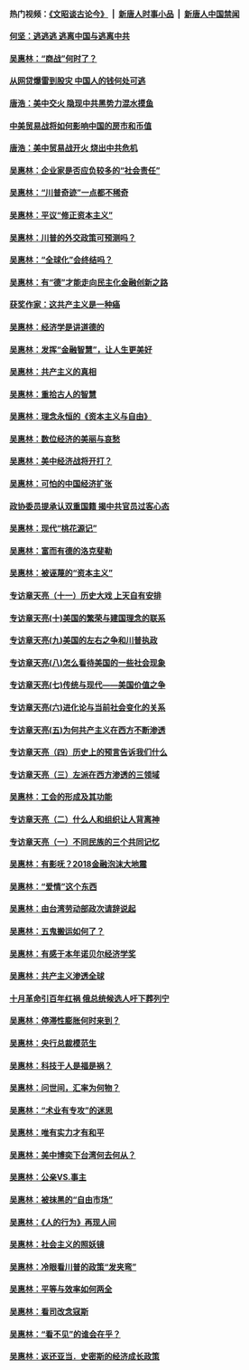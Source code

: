 #### 热门视频：[《文昭谈古论今》](https://github.com/gfw-breaker/wenzhao/blob/master/README.md?t=10281533) &nbsp;|&nbsp; [新唐人时事小品](https://github.com/gfw-breaker/ntdtv-comedy/blob/master/README.md?t=10281533) &nbsp;|&nbsp; [新唐人中国禁闻](https://github.com/gfw-breaker/ntdtv-news/blob/master/README.md?t=10281533)

#### [何坚：逃逃逃 逃离中国与逃离中共](../pages/nsc423/n10592891.md?t=10281533) 

#### [吴惠林：“商战”何时了？](../pages/nsc423/n10573558.md?t=10281533) 

#### [从网贷爆雷到股灾 中国人的钱何处可逃](../pages/nsc423/n10572800.md?t=10281533) 

#### [唐浩：美中交火 隐现中共黑势力混水摸鱼](../pages/nsc423/n10544040.md?t=10281533) 

#### [中美贸易战将如何影响中国的房市和币值](../pages/nsc423/n10543697.md?t=10281533) 

#### [唐浩：美中贸易战开火 烧出中共危机](../pages/nsc423/n10540126.md?t=10281533) 

#### [吴惠林：企业家是否应负较多的“社会责任”](../pages/nsc423/n10535022.md?t=10281533) 

#### [吴惠林：“川普奇迹”一点都不稀奇](../pages/nsc423/n10512808.md?t=10281533) 

#### [吴惠林：平议“修正资本主义”](../pages/nsc423/n10495724.md?t=10281533) 

#### [吴惠林：川普的外交政策可预测吗？](../pages/nsc423/n10462387.md?t=10281533) 

#### [吴惠林：“全球化”会终结吗？](../pages/nsc423/n10452838.md?t=10281533) 

#### [吴惠林：有“德”才能走向民主化金融创新之路](../pages/nsc423/n10432292.md?t=10281533) 

#### [获奖作家：这共产主义是一种癌](../pages/nsc423/n10431541.md?t=10281533) 

#### [吴惠林：经济学是讲道德的](../pages/nsc423/n10398014.md?t=10281533) 

#### [吴惠林：发挥“金融智慧”，让人生更美好](../pages/nsc423/n10375019.md?t=10281533) 

#### [吴惠林：共产主义的真相](../pages/nsc423/n10351394.md?t=10281533) 

#### [吴惠林：重拾古人的智慧](../pages/nsc423/n10337691.md?t=10281533) 

#### [吴惠林：理念永恒的《资本主义与自由》](../pages/nsc423/n10316274.md?t=10281533) 

#### [吴惠林：数位经济的美丽与哀愁](../pages/nsc423/n10292946.md?t=10281533) 

#### [吴惠林：美中经济战将开打？](../pages/nsc423/n10258825.md?t=10281533) 

#### [吴惠林：可怕的中国经济扩张](../pages/nsc423/n10219147.md?t=10281533) 

#### [政协委员提承认双重国籍 揭中共官员过客心态](../pages/nsc423/n10208809.md?t=10281533) 

#### [吴惠林：现代“桃花源记”](../pages/nsc423/n10185234.md?t=10281533) 

#### [吴惠林：富而有德的洛克斐勒](../pages/nsc423/n10142264.md?t=10281533) 

#### [吴惠林：被诬蔑的“资本主义”](../pages/nsc423/n10124816.md?t=10281533) 

#### [专访章天亮（十一）历史大戏 上天自有安排](../pages/nsc423/n10094905.md?t=10281533) 

#### [专访章天亮(十)美国的繁荣与建国理念的联系](../pages/nsc423/n10094899.md?t=10281533) 

#### [专访章天亮(九)美国的左右之争和川普执政](../pages/nsc423/n10094889.md?t=10281533) 

#### [专访章天亮(八)怎么看待美国的一些社会现象](../pages/nsc423/n10094857.md?t=10281533) 

#### [专访章天亮(七)传统与现代——美国价值之争](../pages/nsc423/n10093140.md?t=10281533) 

#### [专访章天亮(六)进化论与当前社会变化的关系](../pages/nsc423/n10092036.md?t=10281533) 

#### [专访章天亮(五)为何共产主义在西方不断渗透](../pages/nsc423/n10083620.md?t=10281533) 

#### [专访章天亮（四）历史上的预言告诉我们什么](../pages/nsc423/n10083606.md?t=10281533) 

#### [专访章天亮（三）左派在西方渗透的三领域](../pages/nsc423/n10081115.md?t=10281533) 

#### [吴惠林：工会的形成及其功能](../pages/nsc423/n10080633.md?t=10281533) 

#### [专访章天亮（二）什么人和组织让人背离神](../pages/nsc423/n10076637.md?t=10281533) 

#### [专访章天亮（一）不同民族的三个共同记忆](../pages/nsc423/n10074188.md?t=10281533) 

#### [吴惠林：有影呒？2018金融泡沫大地震](../pages/nsc423/n10040534.md?t=10281533) 

#### [吴惠林：“爱情”这个东西](../pages/nsc423/n10019423.md?t=10281533) 

#### [吴惠林：由台湾劳动部政次请辞说起](../pages/nsc423/n9979679.md?t=10281533) 

#### [吴惠林：五鬼搬运如何了？](../pages/nsc423/n9925338.md?t=10281533) 

#### [吴惠林：有感于本年诺贝尔经济学奖](../pages/nsc423/n9871883.md?t=10281533) 

#### [吴惠林：共产主义渗透全球](../pages/nsc423/n9812748.md?t=10281533) 

#### [十月革命引百年红祸 俄总统候选人吁下葬列宁](../pages/nsc423/n9810182.md?t=10281533) 

#### [吴惠林：停滞性膨胀何时来到？](../pages/nsc423/n9764136.md?t=10281533) 

#### [吴惠林：央行总裁模范生](../pages/nsc423/n9728134.md?t=10281533) 

#### [吴惠林：科技于人是福是祸？](../pages/nsc423/n9672982.md?t=10281533) 

#### [吴惠林：问世间，汇率为何物？](../pages/nsc423/n9621788.md?t=10281533) 

#### [吴惠林：“术业有专攻”的迷思](../pages/nsc423/n9580363.md?t=10281533) 

#### [吴惠林：唯有实力才有和平](../pages/nsc423/n9529599.md?t=10281533) 

#### [吴惠林：美中博奕下台湾何去何从？](../pages/nsc423/n9483598.md?t=10281533) 

#### [吴惠林：公亲VS.事主](../pages/nsc423/n9425637.md?t=10281533) 

#### [吴惠林：被抹黑的“自由市场”](../pages/nsc423/n9351545.md?t=10281533) 

#### [吴惠林：《人的行为》再现人间](../pages/nsc423/n9296339.md?t=10281533) 

#### [吴惠林：社会主义的照妖镜](../pages/nsc423/n9243460.md?t=10281533) 

#### [吴惠林：冷眼看川普的政策“发夹弯”](../pages/nsc423/n9120684.md?t=10281533) 

#### [吴惠林：平等与效率如何两全](../pages/nsc423/n9075430.md?t=10281533) 

#### [吴惠林：看司改念寇斯](../pages/nsc423/n9024915.md?t=10281533) 

#### [吴惠林：“看不见”的谁会在乎？](../pages/nsc423/n8977488.md?t=10281533) 

#### [吴惠林：返还亚当．史密斯的经济成长政策](../pages/nsc423/n8931896.md?t=10281533) 

